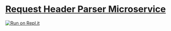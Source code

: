 # [Request Header Parser Microservice](https://www.freecodecamp.org/learn/apis-and-microservices/apis-and-microservices-projects/request-header-parser-microservice)
[![Run on Repl.it](https://repl.it/badge/github/XL19860214/boilerplate-project-headerparser)](https://repl.it/github/XL19860214/boilerplate-project-headerparser)
